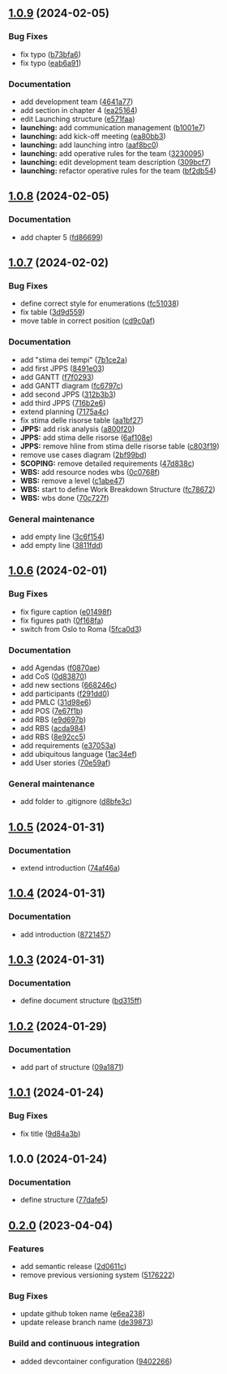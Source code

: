 ## [1.0.9](https://github.com/FilippoVissani/pm-project/compare/1.0.8...1.0.9) (2024-02-05)


### Bug Fixes

* fix typo ([b73bfa6](https://github.com/FilippoVissani/pm-project/commit/b73bfa643205247f1f069542f14829083380e19c))
* fix typo ([eab6a91](https://github.com/FilippoVissani/pm-project/commit/eab6a91f5499aa0104c7b0709a1f445937d2a53a))


### Documentation

* add development team ([4641a77](https://github.com/FilippoVissani/pm-project/commit/4641a7784e4d6889d211244bc841a95b2e99db21))
* add section in chapter 4 ([ea25164](https://github.com/FilippoVissani/pm-project/commit/ea251641cacf0a6d4d76d3ecee9c5fd196589833))
* edit Launching structure ([e571faa](https://github.com/FilippoVissani/pm-project/commit/e571faa3ff28638a1f1544933f40b4a306151042))
* **launching:** add communication management ([b1001e7](https://github.com/FilippoVissani/pm-project/commit/b1001e72d14bdff1078c22d4e01fce05918db879))
* **launching:** add kick-off meeting ([ea80bb3](https://github.com/FilippoVissani/pm-project/commit/ea80bb34ab2f79aaedb7145e1348345debe4e624))
* **launching:** add launching intro ([aaf8bc0](https://github.com/FilippoVissani/pm-project/commit/aaf8bc0f4bf5958532984a7809949fc2a370ac6a))
* **launching:** add operative rules for the team ([3230095](https://github.com/FilippoVissani/pm-project/commit/323009573791c9342ce37b1694c773dc2300bd4f))
* **launching:** edit development team description ([309bcf7](https://github.com/FilippoVissani/pm-project/commit/309bcf7b9d03d30e502b00925cdefdc26e51ab2b))
* **launching:** refactor operative rules for the team ([bf2db54](https://github.com/FilippoVissani/pm-project/commit/bf2db54a69bc03ed3676bba5fb6092ae61021863))

## [1.0.8](https://github.com/FilippoVissani/pm-project/compare/1.0.7...1.0.8) (2024-02-05)


### Documentation

* add chapter 5 ([fd86699](https://github.com/FilippoVissani/pm-project/commit/fd8669925f0f233094ed8d8ea0dd3b5f8031246e))

## [1.0.7](https://github.com/FilippoVissani/pm-project/compare/1.0.6...1.0.7) (2024-02-02)


### Bug Fixes

* define correct style for enumerations ([fc51038](https://github.com/FilippoVissani/pm-project/commit/fc51038a9bd0f99b95602d2ccd90ccbcc387ad92))
* fix table ([3d9d559](https://github.com/FilippoVissani/pm-project/commit/3d9d55965e06a4f9122757cbc65fec80578dc213))
* move table in correct position ([cd9c0af](https://github.com/FilippoVissani/pm-project/commit/cd9c0af5a2c8c7ee71571457da7c034e0f729d2a))


### Documentation

* add "stima dei tempi" ([7b1ce2a](https://github.com/FilippoVissani/pm-project/commit/7b1ce2ac32e82b6bd9c42b4ca6a6641e91c079a6))
* add first JPPS ([8491e03](https://github.com/FilippoVissani/pm-project/commit/8491e034f56d312e127c214069056a940a0ce9a2))
* add GANTT ([f7f0293](https://github.com/FilippoVissani/pm-project/commit/f7f02934358246c6f2f52fe03c0f60a4b377a0de))
* add GANTT diagram ([fc6797c](https://github.com/FilippoVissani/pm-project/commit/fc6797cb92ff424a229fe84beb307ef444c747df))
* add second JPPS ([312b3b3](https://github.com/FilippoVissani/pm-project/commit/312b3b32c9644201775a6472a7701ca27c6c07bb))
* add third JPPS ([716b2e6](https://github.com/FilippoVissani/pm-project/commit/716b2e6c7da087d9ebd5647265f7c0988f931a6b))
* extend planning ([7175a4c](https://github.com/FilippoVissani/pm-project/commit/7175a4cb44ceff751e9dcb71e6003c41491f8619))
* fix stima delle risorse table ([aa1bf27](https://github.com/FilippoVissani/pm-project/commit/aa1bf27f59e0b4f40051eec3573111a0fe1782b2))
* **JPPS:** add risk analysis ([a800f20](https://github.com/FilippoVissani/pm-project/commit/a800f20cf42505fd46cfed428db8edb9925879d1))
* **JPPS:** add stima delle risorse ([6af108e](https://github.com/FilippoVissani/pm-project/commit/6af108eb1e5b77c7a3e9183ceba986057bd76d7a))
* **JPPS:** remove hline from stima delle risorse table ([c803f19](https://github.com/FilippoVissani/pm-project/commit/c803f1906aca4918d8c561c8ad568ce871f3240c))
* remove use cases diagram ([2bf99bd](https://github.com/FilippoVissani/pm-project/commit/2bf99bd8e04bd1b222d4f409640aa04c8e95a1dd))
* **SCOPING:** remove detailed requirements ([47d838c](https://github.com/FilippoVissani/pm-project/commit/47d838c2d473c12b75407d50c7536d419c5fd3ed))
* **WBS:** add resource nodes wbs ([0c0768f](https://github.com/FilippoVissani/pm-project/commit/0c0768f8d1212a2d04b48d0bf723cc3c94950ebf))
* **WBS:** remove a level ([c1abe47](https://github.com/FilippoVissani/pm-project/commit/c1abe4722528d1b42f4a080bcd32fd23a620d3f8))
* **WBS:** start to define Work Breakdown Structure ([fc78672](https://github.com/FilippoVissani/pm-project/commit/fc786725ee9b7277382ede092ba4776aa9743558))
* **WBS:** wbs done ([70c727f](https://github.com/FilippoVissani/pm-project/commit/70c727fcb71ac4c9a72b9d1728122aa5128bd7a0))


### General maintenance

* add empty line ([3c6f154](https://github.com/FilippoVissani/pm-project/commit/3c6f154100134f2f61543533c470a9cbbe02dd23))
* add empty line ([3811fdd](https://github.com/FilippoVissani/pm-project/commit/3811fddb74a4e864856c491c9115ba185c9fdf20))

## [1.0.6](https://github.com/FilippoVissani/pm-project/compare/1.0.5...1.0.6) (2024-02-01)


### Bug Fixes

* fix figure caption ([e01498f](https://github.com/FilippoVissani/pm-project/commit/e01498f0f3282ee6dcf4d3316bb46c1c2e7e3820))
* fix figures path ([0f168fa](https://github.com/FilippoVissani/pm-project/commit/0f168fab9043960a1cb1f84a8fc85f9726f7436c))
* switch from Oslo to Roma ([5fca0d3](https://github.com/FilippoVissani/pm-project/commit/5fca0d38667187f18f8ba7322c9742be8f29a805))


### Documentation

* add Agendas ([f0870ae](https://github.com/FilippoVissani/pm-project/commit/f0870ae0a977bc81b1db2d7d7a49f8322a272f32))
* add CoS ([0d83870](https://github.com/FilippoVissani/pm-project/commit/0d83870869a9a2c81b9f80b91e1eb047c8cd1a84))
* add new sections ([668246c](https://github.com/FilippoVissani/pm-project/commit/668246c46e96cd7b045f9803fca06b37ace1da3a))
* add participants ([f291dd0](https://github.com/FilippoVissani/pm-project/commit/f291dd02e7bd9e8a344d676149ac70a8ce6b5fff))
* add PMLC ([31d98e6](https://github.com/FilippoVissani/pm-project/commit/31d98e6698c5b766fd47cbe22f2852b9c31a41d7))
* add POS ([7e67f1b](https://github.com/FilippoVissani/pm-project/commit/7e67f1b6090b9330ef9c99e59d988ab2d178e1e9))
* add RBS ([e9d697b](https://github.com/FilippoVissani/pm-project/commit/e9d697be42eef63dca66489404b72d4df46e25d5))
* add RBS ([acda984](https://github.com/FilippoVissani/pm-project/commit/acda984940a1356c95ec07d85c6f5fc8423aeb72))
* add RBS ([8e92cc5](https://github.com/FilippoVissani/pm-project/commit/8e92cc5cd2e7ce111ff4d0547500cc9f88bd0726))
* add requirements ([e37053a](https://github.com/FilippoVissani/pm-project/commit/e37053a66e91faf469c62a062951d0279539571c))
* add ubiquitous language ([1ac34ef](https://github.com/FilippoVissani/pm-project/commit/1ac34efe80f47e2157388568fc6f3b5c0159d7b3))
* add User stories ([70e59af](https://github.com/FilippoVissani/pm-project/commit/70e59af7ea4ef97663d7ec42c7e0094f4d0e72f6))


### General maintenance

* add folder to .gitignore ([d8bfe3c](https://github.com/FilippoVissani/pm-project/commit/d8bfe3c05853612fe2efcf72cfbc5ba343cc32aa))

## [1.0.5](https://github.com/FilippoVissani/pm-project/compare/1.0.4...1.0.5) (2024-01-31)


### Documentation

* extend introduction ([74af46a](https://github.com/FilippoVissani/pm-project/commit/74af46a3d8d118f29dc8f09f439909af7e2c415d))

## [1.0.4](https://github.com/FilippoVissani/pm-project/compare/1.0.3...1.0.4) (2024-01-31)


### Documentation

* add introduction ([8721457](https://github.com/FilippoVissani/pm-project/commit/872145772d6cef9aaf1af86ea393c9a66ce75a53))

## [1.0.3](https://github.com/FilippoVissani/pm-project/compare/1.0.2...1.0.3) (2024-01-31)


### Documentation

* define document structure ([bd315ff](https://github.com/FilippoVissani/pm-project/commit/bd315ff326850df75664fa42dd882ba8ce3c5bf5))

## [1.0.2](https://github.com/FilippoVissani/pm-project/compare/1.0.1...1.0.2) (2024-01-29)


### Documentation

* add part of structure ([09a1871](https://github.com/FilippoVissani/pm-project/commit/09a18714555132ed6c7312f37fe85b739c1a4283))

## [1.0.1](https://github.com/FilippoVissani/pm-project/compare/1.0.0...1.0.1) (2024-01-24)


### Bug Fixes

* fix title ([9d84a3b](https://github.com/FilippoVissani/pm-project/commit/9d84a3b13157860002da4fc8cd2ae28c6ad21009))

## 1.0.0 (2024-01-24)


### Documentation

* define structure ([77dafe5](https://github.com/FilippoVissani/pm-project/commit/77dafe53520ad9f0a73b144624b0a2ffbfa85314))

## [0.2.0](https://github.com/FilippoVissani/latex-template/compare/0.1.2+2023-03-14-16-45...0.2.0) (2023-04-04)


### Features

* add semantic release ([2d0611c](https://github.com/FilippoVissani/latex-template/commit/2d0611ce43f2dde4fc4dea5bad57b5a597b6f9de))
* remove previous versioning system ([5176222](https://github.com/FilippoVissani/latex-template/commit/5176222e75c107db276e054cd680f8808891649f))


### Bug Fixes

* update github token name ([e6ea238](https://github.com/FilippoVissani/latex-template/commit/e6ea2380def76c13ce9d3446bab8537b0a808297))
* update release branch name ([de39873](https://github.com/FilippoVissani/latex-template/commit/de3987367ad05b50a44ab2a1b94f8075fea18926))


### Build and continuous integration

* added devcontainer configuration ([9402266](https://github.com/FilippoVissani/latex-template/commit/9402266a035585ff436b8f3251207c340e8bfa5e))
